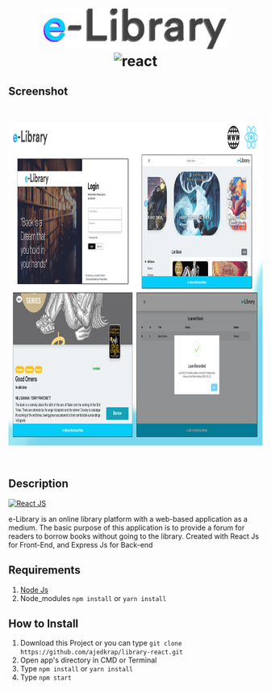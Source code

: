 <h1 align="center" > 
<img height="80" src="https://raw.githubusercontent.com/ajedkrap/library-react/master/logo.png" alt="logo">
<div />
<img height="70" src="https://cdn4.iconfinder.com/data/icons/logos-3/600/React.js_logo-512.png" alt="react">
</h1>

## Screenshot
<br/>
<p align="center">
   <img height="640" src="https://raw.githubusercontent.com/ajedkrap/library-react/master/banner.png" alt="banner"/>
</p>  
<br/>

## Description
[![React JS](https://img.shields.io/badge/React-v16.13.1-blue)](https://github.com/facebook/react)
<div />
e-Library is an online library platform with a web-based application as a medium. The basic purpose of this application is to provide a forum for readers to borrow books without going to the library. Created with React Js for Front-End, and Express Js for Back-end

<p align='justify'></p>

## Requirements

1. <a href="https://nodejs.org/en/download/">Node Js</a>
2. Node_modules `npm install` or `yarn install`

## How to Install

1. Download this Project or you can type `git clone https://github.com/ajedkrap/library-react.git`
2. Open app's directory in CMD or Terminal
3. Type `npm install` or `yarn install`
4. Type `npm start`

